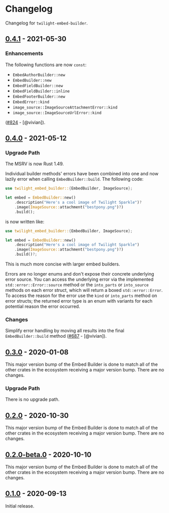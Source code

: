 # Changelog

Changelog for `twilight-embed-builder`.

## [0.4.1] - 2021-05-30

### Enhancements

The following functions are now `const`:

- `EmbedAuthorBuilder::new`
- `EmbedBuilder::new`
- `EmbedFieldBuilder::new`
- `EmbedFieldBuilder::inline`
- `EmbedFooterBuilder::new`
- `EmbedError::kind`
- `image_source::ImageSourceAttachmentError::kind`
- `image_source::ImageSourceUrlError::kind`

([#824] - [@vivian]).

[#824]: https://github.com/twilight-rs/twilight/pull/824

## [0.4.0] - 2021-05-12

### Upgrade Path

The MSRV is now Rust 1.49.

Individual builder methods' errors have been combined into one and now lazily
error when calling `EmbedBuilder::build`. The following code:

```rust
use twilight_embed_builder::{EmbedBuilder, ImageSource};

let embed = EmbedBuilder::new()
    .description("Here's a cool image of Twilight Sparkle")?
    .image(ImageSource::attachment("bestpony.png")?)
    .build();
```

is now written like:

```rust
use twilight_embed_builder::{EmbedBuilder, ImageSource};

let embed = EmbedBuilder::new()
    .description("Here's a cool image of Twilight Sparkle")
    .image(ImageSource::attachment("bestpony.png")?)
    .build()?;
```

This is much more concise with larger embed builders.

Errors are no longer enums and don't expose their concrete underlying error
source. You can access the underlying error via the implemented
`std::error::Error::source` method or the `into_parts` or `into_source` methods
on each error struct, which will return a boxed `std::error::Error`. To access
the reason for the error use the `kind` or `into_parts` method on error structs;
the returned error type is an enum with variants for each potential reason the
error occurred.

### Changes

Simplify error handling by moving all results into the final
`EmbedBuilder::build` method ([#687] - [@vivian]).

[#687]: https://github.com/twilight-rs/twilight/pull/687

## [0.3.0] - 2020-01-08

This major version bump of the Embed Builder is done to match all of the other
crates in the ecosystem receiving a major version bump. There are no changes.

### Upgrade Path

There is no upgrade path.

## [0.2.0] - 2020-10-30

This major version bump of the Embed Builder is done to match all of the other
crates in the ecosystem receiving a major version bump. There are no changes.

## [0.2.0-beta.0] - 2020-10-10

This major version bump of the Embed Builder is done to match all of the other
crates in the ecosystem receiving a major version bump. There are no changes.

## [0.1.0] - 2020-09-13

Initial release.

[0.4.1]: https://github.com/twilight-rs/twilight/releases/tag/embed-builder-0.4.1
[0.4.0]: https://github.com/twilight-rs/twilight/releases/tag/embed-builder-0.4.0
[0.3.0]: https://github.com/twilight-rs/twilight/releases/tag/v0.3.0
[0.2.0]: https://github.com/twilight-rs/twilight/releases/tag/v0.2.0
[0.1.0]: https://github.com/twilight-rs/twilight/releases/tag/v0.1.0
[0.2.0-beta.0]: https://github.com/twilight-rs/twilight/releases/tag/embed-builder-v0.2.0-beta.0
[0.1.0]: https://github.com/twilight-rs/twilight/releases/tag/v0.1.0
